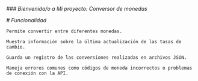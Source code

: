 <em> ### Bienvenida/o  a Mi proyecto: Conversor de monedas </em>


<em> # Funcionalidad </em>

	Permite convertir entre diferentes monedas.

	Muestra información sobre la última actualización de las tasas de cambio.

  	Guarda un registro de las conversiones realizadas en archivos JSON.

 	Maneja errores comunes como códigos de moneda incorrectos o problemas de conexión con la API.
